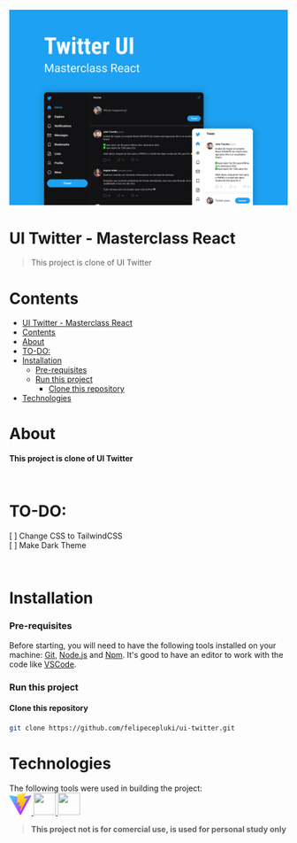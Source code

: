 ![Banner](.github/Capa.png)

# UI Twitter - Masterclass React
> This project is clone of UI Twitter
&nbsp;
# Contents
- [UI Twitter - Masterclass React](#ui-twitter---masterclass-react)
- [Contents](#contents)
- [About](#about)
- [TO-DO:](#to-do)
- [Installation](#installation)
    - [Pre-requisites](#pre-requisites)
    - [Run this project](#run-this-project)
      - [Clone this repository](#clone-this-repository)
- [Technologies](#technologies)
# About
**This project is clone of UI Twitter**

&nbsp;

# TO-DO:
[ ] Change CSS to TailwindCSS <br />
[ ] Make Dark Theme

&nbsp;

# Installation
### Pre-requisites

Before starting, you will need to have the following tools installed on your machine: [Git](https://git-scm.com), [Node.js](https://nodejs.org/en/) and [Npm](https://www.npmjs.com/). It's good to have an editor to work with the code like [VSCode](https://code.visualstudio.com/).

### Run this project 
#### Clone this repository
```bash
git clone https://github.com/felipecepluki/ui-twitter.git
```
# Technologies
The following tools were used in building the project: <br />
<a href="https://vitejs.dev/">
  <img src="./public/vite.svg" width="40" height="40" />
</a>
<a href="https://www.typescriptlang.org/">
  <img src="https://cdn.jsdelivr.net/gh/devicons/devicon/icons/typescript/typescript-original.svg" width="40" height="40" />
</a>
<a href="https://developer.mozilla.org/en-US/docs/Web/CSS">
  <img src="https://cdn.jsdelivr.net/gh/devicons/devicon/icons/css3/css3-original.svg" width="40" height="40" />
</a>

> **This project not is for comercial use, is used for personal study only**